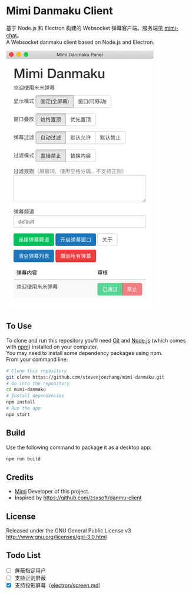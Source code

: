 # Mimi Danmaku Client

基于 Node.js 和 Electron 构建的 Websocket 弹幕客户端。服务端见 [mimi-chat](https://github.com/stevenjoezhang/mimi-chat)。  
A Websocket danmaku client based on Node.js and Electron.

![](screenshot.png)

## To Use

To clone and run this repository you'll need [Git](https://git-scm.com) and [Node.js](https://nodejs.org/en/download) (which comes with [npm](http://npmjs.com)) installed on your computer.  
You may need to install some dependency packages using npm.  
From your command line:
```bash
# Clone this repository
git clone https://github.com/stevenjoezhang/mimi-danmaku.git
# Go into the repository
cd mimi-danmaku
# Install dependencies
npm install
# Run the app
npm start
```

## Build

Use the following command to package it as a desktop app:
```bash
npm run build
```

## Credits

* [Mimi](https://zhangshuqiao.org) Developer of this project.
* Inspired by https://github.com/zsxsoft/danmu-client

## License

Released under the GNU General Public License v3  
http://www.gnu.org/licenses/gpl-3.0.html

## Todo List

- [ ] 屏蔽指定用户
- [ ] 支持正则屏蔽
- [x] 支持投影屏幕（[electron/screen.md](https://github.com/electron/electron/blob/8-x-y/docs/api/screen.md)）
